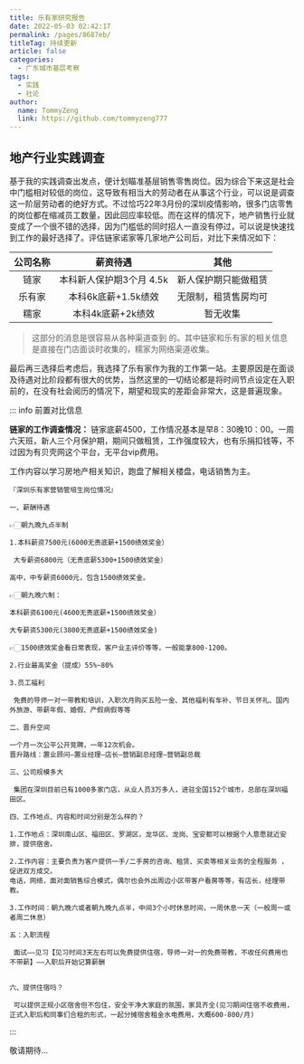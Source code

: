 ```yaml
---
title: 乐有家研究报告
date: 2022-05-03 02:42:17
permalink: /pages/8687eb/
titleTag: 持续更新
article: false
categories:
  - 广东城市基层考察
tags:
  - 实践
  - 社论
author: 
  name: TommyZeng
  link: https://github.com/tommyzeng777
---
```



## 地产行业实践调查
基于我的实践调查出发点，便计划瞄准基层销售零售岗位。因为综合下来这是社会中门槛相对较低的岗位，这导致有相当大的劳动者在从事这个行业，可以说是调查这一阶层劳动者的绝好方式。不过恰巧22年3月份的深圳疫情影响，很多门店零售的岗位都在缩减员工数量，因此回应率较低。而在这样的情况下，地产销售行业就变成了一个很不错的选择，因为门槛低的同时招人一直没有停过，可以说是快速找到工作的最好选择了。评估链家诺家等几家地产公司后，对比下来情况如下：

| 公司名称 | 薪资待遇 | 其他 |
|:----:|:----:|:----:|
|链家|   本科新人保护期3个月 4.5k  |   新人保护期只能做租赁   |
|   乐有家  |  本科6k底薪+1.5k绩效   |   无限制，租赁售房均可   |
|    糯家  | 本科4k底薪+2k绩效 |   暂无收集   |

> 这部分的消息是很容易从各种渠道查到    的。其中链家和乐有家的相关信息是直接在门店面谈时收集的，糯家为网络渠道收集。

最后再三选择后考虑后，我选择了乐有家作为我的工作第一站。主要原因是在面谈及待遇对比阶段都有很大的优势，当然这里的一切结论都是将时间节点设定在入职前的，在没有社会阅历的情况下，期望和现实的差距会非常大，这是普遍现象。

::: info 前置对比信息

**链家的工作调查情况：**
链家底薪4500，工作情况基本是早8：30晚10：00。一周六天班，新人三个月保护期，期间只做租赁，工作强度较大，也有乐捐扣钱等，不过因为有贝壳网这个平台，无平台vip费用。

工作内容以学习房地产相关知识，跑盘了解相关楼盘，电话销售为主。


``` 薪资信息
『深圳乐有家营销管培生岗位情况』

一、薪酬待遇

👉🏻朝九晚九点半制

1.本科薪资7500元(6000无责底薪+1500绩效奖金）

 大专薪资6800元（无责底薪5300+1500绩效奖金）

高中，中专薪资6000元，包含1500绩效奖金。

👉🏻朝九晚六制：

本科薪资6100元(4600无责底薪+1500绩效奖金）

大专薪资5300元(3800无责底薪+1500绩效奖金)

👉🏻1500绩效奖金看日常表现，客户业主评价等等，一般能拿800-1200。

2.行业最高奖金（提成）55%~80%

3.员工福利

 免费的导师一对一带教和培训，入职次月购买五险一金、其他福利有车补、节日关怀礼、国内外旅游、带薪年假、婚假、产假病假等等

二、晋升空间

一个月一次公平公开竞聘，一年12次机会。
晋升路线：置业顾问—置业经理—店长—营销副总经理—营销副总裁

三、公司规模多大

 集团在深圳目前已有1000多家门店，从业人员3万多人，进驻全国152个城市，总部在深圳福田区。

四、工作地点、内容和时间分别是怎么样的？

1.工作地点：深圳南山区、福田区、罗湖区，龙华区、龙岗、宝安都可以根据个人意愿就近安排，提供宿舍。

2.工作内容：主要负责为客户提供一手/二手房的咨询、租赁、买卖等相关业务的全程服务 ，促进双方成交。
电话，网络，面对面销售综合模式，偶尔也会外出周边小区带客户看房等等，有店长，经理带教。

3.工作时间：朝九晚六或者朝九晚九点半，中间3个小时休息时间，一周休息一天（一般周一或者周二休息）

五：入职流程

 面试——见习【见习时间3天左右可以免费提供住宿，导师一对一的免费带教，不收任何费用也不带薪】——入职后开始记算薪酬


六、提供住宿吗？

 可以提供正规小区宿舍但不包住，安全干净大家庭的氛围，家具齐全(见习期间住宿不收费用，正式入职后和同事们合租的形式，一起分摊宿舍租金水电费用，大概600-800/月)
```

:::

敬请期待...
